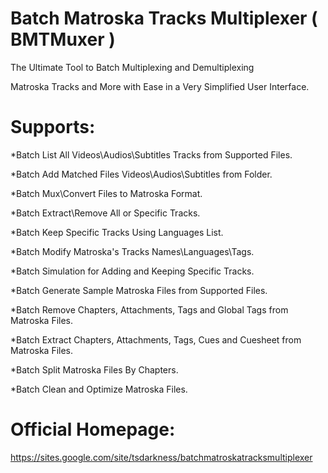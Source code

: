 # Batch Matroska Tracks Multiplexer ( BMTMuxer )

The Ultimate Tool to Batch Multiplexing and Demultiplexing

Matroska Tracks and More with Ease in a Very Simplified User Interface.

# Supports:

*Batch List All Videos\Audios\Subtitles Tracks from Supported Files.

*Batch Add Matched Files Videos\Audios\Subtitles from Folder.

*Batch Mux\Convert Files to Matroska Format.

*Batch Extract\Remove All or Specific Tracks.

*Batch Keep Specific Tracks Using Languages List.

*Batch Modify Matroska's Tracks Names\Languages\Tags.

*Batch Simulation for Adding and Keeping Specific Tracks.

*Batch Generate Sample Matroska Files from Supported Files.

*Batch Remove Chapters, Attachments, Tags and Global Tags from Matroska Files.

*Batch Extract Chapters, Attachments, Tags, Cues and Cuesheet from Matroska Files.

*Batch Split Matroska Files By Chapters.

*Batch Clean and Optimize Matroska Files.



# Official Homepage:

https://sites.google.com/site/tsdarkness/batchmatroskatracksmultiplexer

